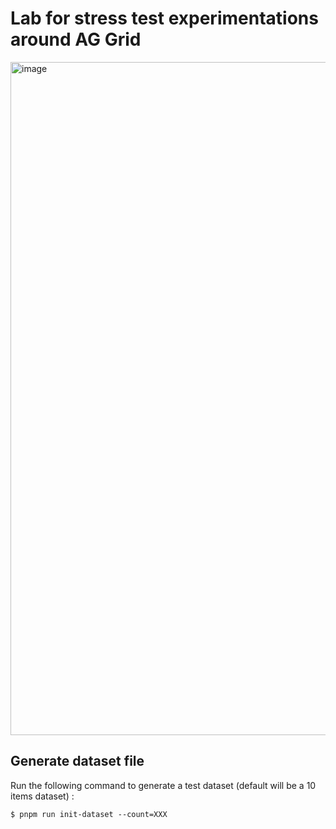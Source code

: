 # Lab for stress test experimentations around AG Grid

<img width="1044" height="1077" alt="image" src="https://github.com/user-attachments/assets/cdb9e478-d719-4ff5-b3d4-6a03b189c367" />


## Generate dataset file

Run the following command to generate a test dataset (default will be a 10 items dataset) :

```shell
$ pnpm run init-dataset --count=XXX
```
